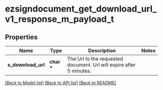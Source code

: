 # ezsigndocument_get_download_url_v1_response_m_payload_t

## Properties
Name | Type | Description | Notes
------------ | ------------- | ------------- | -------------
**s_download_url** | **char \*** | The Url to the requested document.  Url will expire after 5 minutes. | 

[[Back to Model list]](../README.md#documentation-for-models) [[Back to API list]](../README.md#documentation-for-api-endpoints) [[Back to README]](../README.md)


